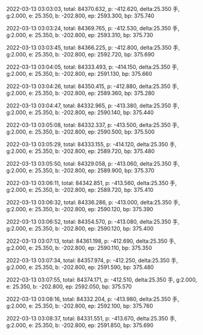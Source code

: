 2022-03-13 03:03:03, total: 84370.632, p: -412.620, delta:25.350 手, g:2.000, e: 25.350, b: -202.800, ep: 2593.300, bp: 375.740

2022-03-13 03:03:24, total: 84369.765, p: -412.530, delta:25.350 手, g:2.000, e: 25.350, b: -202.800, ep: 2593.310, bp: 375.730

2022-03-13 03:03:45, total: 84366.225, p: -412.800, delta:25.350 手, g:2.000, e: 25.350, b: -202.800, ep: 2592.720, bp: 375.690

2022-03-13 03:04:05, total: 84333.493, p: -414.150, delta:25.350 手, g:2.000, e: 25.350, b: -202.800, ep: 2591.130, bp: 375.660

2022-03-13 03:04:26, total: 84350.415, p: -412.880, delta:25.350 手, g:2.000, e: 25.350, b: -202.800, ep: 2589.360, bp: 375.280

2022-03-13 03:04:47, total: 84332.965, p: -413.380, delta:25.350 手, g:2.000, e: 25.350, b: -202.800, ep: 2590.140, bp: 375.440

2022-03-13 03:05:08, total: 84332.337, p: -413.500, delta:25.350 手, g:2.000, e: 25.350, b: -202.800, ep: 2590.500, bp: 375.500

2022-03-13 03:05:29, total: 84333.155, p: -414.120, delta:25.350 手, g:2.000, e: 25.350, b: -202.800, ep: 2589.720, bp: 375.480

2022-03-13 03:05:50, total: 84329.058, p: -413.060, delta:25.350 手, g:2.000, e: 25.350, b: -202.800, ep: 2589.900, bp: 375.370

2022-03-13 03:06:11, total: 84342.851, p: -413.560, delta:25.350 手, g:2.000, e: 25.350, b: -202.800, ep: 2589.720, bp: 375.410

2022-03-13 03:06:32, total: 84336.286, p: -413.000, delta:25.350 手, g:2.000, e: 25.350, b: -202.800, ep: 2590.120, bp: 375.390

2022-03-13 03:06:52, total: 84354.570, p: -413.080, delta:25.350 手, g:2.000, e: 25.350, b: -202.800, ep: 2590.120, bp: 375.400

2022-03-13 03:07:13, total: 84361.198, p: -412.690, delta:25.350 手, g:2.000, e: 25.350, b: -202.800, ep: 2590.110, bp: 375.350

2022-03-13 03:07:34, total: 84357.974, p: -412.250, delta:25.350 手, g:2.000, e: 25.350, b: -202.800, ep: 2591.590, bp: 375.480

2022-03-13 03:07:55, total: 84374.171, p: -412.510, delta:25.350 手, g:2.000, e: 25.350, b: -202.800, ep: 2592.050, bp: 375.570

2022-03-13 03:08:16, total: 84332.204, p: -413.980, delta:25.350 手, g:2.000, e: 25.350, b: -202.800, ep: 2592.100, bp: 375.760

2022-03-13 03:08:37, total: 84331.551, p: -413.670, delta:25.350 手, g:2.000, e: 25.350, b: -202.800, ep: 2591.850, bp: 375.690